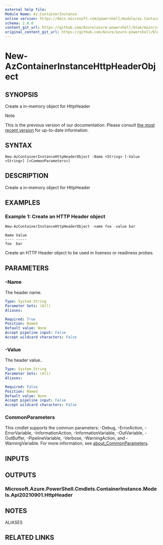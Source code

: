 ```yaml
---
external help file: 
Module Name: Az.ContainerInstance
online version: https://docs.microsoft.com/powershell/module/az.ContainerInstance/New-AzContainerInstanceHttpHeaderObject
schema: 2.0.0
content_git_url: https://github.com/Azure/azure-powershell/blob/main/src/ContainerInstance/help/New-AzContainerInstanceHttpHeaderObject.md
original_content_git_url: https://github.com/Azure/azure-powershell/blob/main/src/ContainerInstance/help/New-AzContainerInstanceHttpHeaderObject.md
---
```


# New-AzContainerInstanceHttpHeaderObject

## SYNOPSIS
Create a in-memory object for HttpHeader

> [!NOTE]
>This is the previous version of our documentation. Please consult [the most recent version](/powershell/module/az.containerinstance/new-azcontainerinstancehttpheaderobject) for up-to-date information.

## SYNTAX

```
New-AzContainerInstanceHttpHeaderObject -Name <String> [-Value <String>] [<CommonParameters>]
```

## DESCRIPTION
Create a in-memory object for HttpHeader

## EXAMPLES

### Example 1: Create an HTTP Header object
```powershell
New-AzContainerInstanceHttpHeaderObject -name foo -value bar
```

```output
Name Value
---- -----
foo  bar
```

Create an HTTP Header object to be used in liveness or readiness probes.

## PARAMETERS

### -Name
The header name.

```yaml
Type: System.String
Parameter Sets: (All)
Aliases:

Required: True
Position: Named
Default value: None
Accept pipeline input: False
Accept wildcard characters: False
```

### -Value
The header value..

```yaml
Type: System.String
Parameter Sets: (All)
Aliases:

Required: False
Position: Named
Default value: None
Accept pipeline input: False
Accept wildcard characters: False
```

### CommonParameters
This cmdlet supports the common parameters: -Debug, -ErrorAction, -ErrorVariable, -InformationAction, -InformationVariable, -OutVariable, -OutBuffer, -PipelineVariable, -Verbose, -WarningAction, and -WarningVariable. For more information, see [about_CommonParameters](http://go.microsoft.com/fwlink/?LinkID=113216).

## INPUTS

## OUTPUTS

### Microsoft.Azure.PowerShell.Cmdlets.ContainerInstance.Models.Api20210901.HttpHeader

## NOTES

ALIASES

## RELATED LINKS

